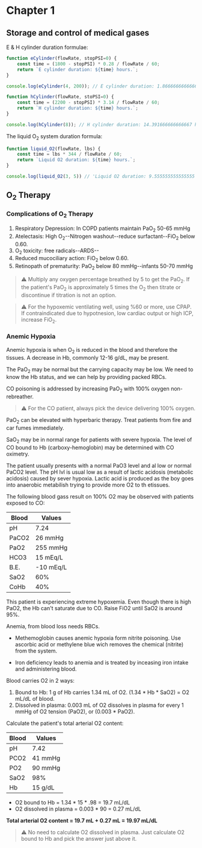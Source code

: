 # Chapter 1

## Storage and control of medical gases

E & H cylinder duration formulae:
 
```js
function eCylinder(flowRate, stopPSI=0) {
    const time = (1800 - stopPSI) * 0.28 / flowRate / 60;
    return `E cylinder duration: ${time} hours.`;
}

console.log(eCylinder(4, 200)); // E cylinder duration: 1.866666666666667 hours.

function hCylinder(flowRate, stoPSI=0) {
	const time = (2200 - stopPSI) * 3.14 / flowRate / 60;
	return `H cylinder duration: ${time} hours.`;
}

console.log(hCylinder(8)); // H cylinder duration: 14.391666666666667 hours.
```

The liquid O<sub>2</sub> system duration formula:

```js
function liquid_O2(flowRate, lbs) {
    const time = lbs * 344 / flowRate / 60;
    return `Liquid O2 duration: ${time} hours.`;
}

console.log(liquid_O2(3, 5)) // 'Liquid O2 duration: 9.555555555555555 hours.'
```

## O<sub>2</sub> Therapy

### Complications of O<sub>2</sub> Therapy

1. Respiratory Depression: In COPD patients maintain PaO<sub>2</sub> 50-65 mmHg
1. Atelectasis: High O<sub>2</sub>--Nitrogen washout--reduce
surfactant--FiO<sub>2</sub> below 0.60.
1. O<sub>2</sub> toxicity: free radicals--ARDS--
1. Reduced mucociliary action: FiO<sub>2</sub> below 0.60.
1. Retinopath of prematurity: PaO<sub>2</sub> below 80 mmHg--infants 50-70 mmHg


> ⚠️ Multiply any oxygen percentage breathed by 5 to get the PaO<sub>2</sub>.
> If the patient's PaO<sub>2</sub> is approximately 5 times the O<sub>2</sub>
> then titrate or discontinue if titration is not an option.


>  ⚠️ For the hypoxemic ventilating well, using %60 or more, use CPAP. If
> contraindicated due to hypotnesion, low cardiac output or high ICP, increase
> FiO<sub>2</sub>.


### Anemic Hypoxia

Anemic hypoxia is when O<sub>2</sub> is reduced in the blood and therefore the
tissues. A decrease in Hb, commonly 12-16 g/dL, may be present.

The PaO<sub>2</sub> may be normal but the carrying capacity may be low. We
need to know the Hb status, and we can help by providing packed RBCs.

CO poisoning is addressed by increasing PaO<sub>2</sub> with 100% oxygen non-rebreather.

> ⚠️ For the CO patient, always pick the device delivering 100% oxygen.

PaO<sub>2</sub> can be elevated with hyperbaric therapy. Treat patients from
fire and car fumes immediately.

SaO<sub>2</sub> may be in normal range for patients with severe hypoxia.
The level of CO bound to Hb (carboxy-hemoglobin) may be determined with CO
oximetry.

The patient usually presents with a normal PaO3 level and al low or normal
PaCO2 level. The pH lvl is usual low as a result of lactic acidosis (metabolic
acidosis) caused by sever hypoxia. Lactic acid is produced as the boy goes into
anaerobic metabilish trying to provide more O2 to th etissues.

The following blood gass result on 100% O2 may be observed with patients
exposed to CO:

| Blood | Values |
|-------|--------|
|pH | 7.24 |
|PaCO2 | 26 mmHg |
|PaO2 | 255 mmHg |
|HCO3 | 15 mEq/L|
|B.E.| -10 mEq/L|
|SaO2| 60% |
|CoHb| 40% |

This patient is experiencing extreme hypoxemia. Even though there is high
PaO2, the Hb can't saturate due to CO. Raise FiO2 until SaO2 is around 95%.

Anemia, from blood loss needs RBCs.

- Methemoglobin causes anemic hypoxia form nitrite poisoning. Use ascorbic acid or methylene blue wich removes the chemical (nitrite) from the system.

- Iron deficiency leads to anemia and is treated by inceasing iron intake and administering blood.

Blood carries O2 in 2 ways:
1. Bound to Hb: 1 g of Hb carries 1.34 mL of O2. (1.34 * Hb * SaO2) = O2 mL/dL
of blood.
2. Dissolved in plasma: 0.003 mL of O2 dissolves in plasma for every 1 mmHg of
O2 tension (PaO2), or (0.003 * PaO2).

Calculate the patient's total arterial O2 content:

|Blood|Values|
|-----|------|
|pH|7.42|
|PCO2|41 mmHg|
|PO2|90 mmHg|
|SaO2|98%|
|Hb|15 g/dL|

- O2 bound to Hb = 1.34 * 15 * .98 = 19.7 mL/dL
- O2 dissolved in plasma = 0.003 * 90 = 0.27 mL/dL

**Total arterial O2 content = 19.7 mL + 0.27 mL = 19.97 mL/dL**

>  ⚠️ No need to calculate O2 dissolved in plasma. Just calculate O2 bound to Hb
> and pick the answer just above it.


